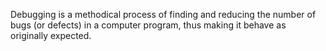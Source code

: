Debugging is a methodical process of finding and reducing the number of bugs
(or defects) in a computer program, thus making it behave as originally expected.
